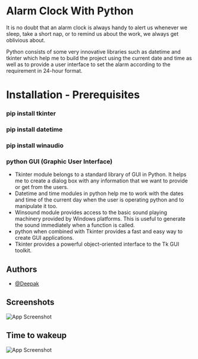 
# Alarm Clock With Python

It is no doubt that an alarm clock is always handy to alert us whenever we sleep, take a short nap, or to remind us about the work, we always get oblivious about.

Python consists of some very innovative libraries such as datetime and tkinter which help me to build the project using the current date and time as well as to provide a user interface to set the alarm according to the requirement in 24-hour format.

# Installation - Prerequisites

### pip install tkinter

### pip install datetime

### pip install winaudio

### python GUI (Graphic User Interface)


   - Tkinter module belongs to a standard library of GUI in Python. It helps me to create a dialog box with any information that we want to provide or get from the users.
   - Datetime and time modules in python help me to work with the dates and time of the current day when the user is operating python and to manipulate it too.
   - Winsound module provides access to the basic sound playing machinery provided by Windows platforms. This is useful to generate the sound immediately when a function is called.
   - python when combined with Tkinter provides a fast and easy way to create GUI applications. 
   - Tkinter provides a powerful object-oriented interface to the Tk GUI toolkit.
## 




## Authors

- [@Deepak](https://github.com/Deepak-ODRDLabs)


## Screenshots

![App Screenshot](https://github.com/Deepak-ODRDLabs/Alarm-Clock/blob/main/Running%20Screenshot/Screenshot%202022-11-29%20132551.png)

## Time to wakeup

![App Screenshot](https://github.com/Deepak-ODRDLabs/Alarm-Clock/blob/main/Running%20Screenshot/Screenshot%202022-11-29%20132801.png)


